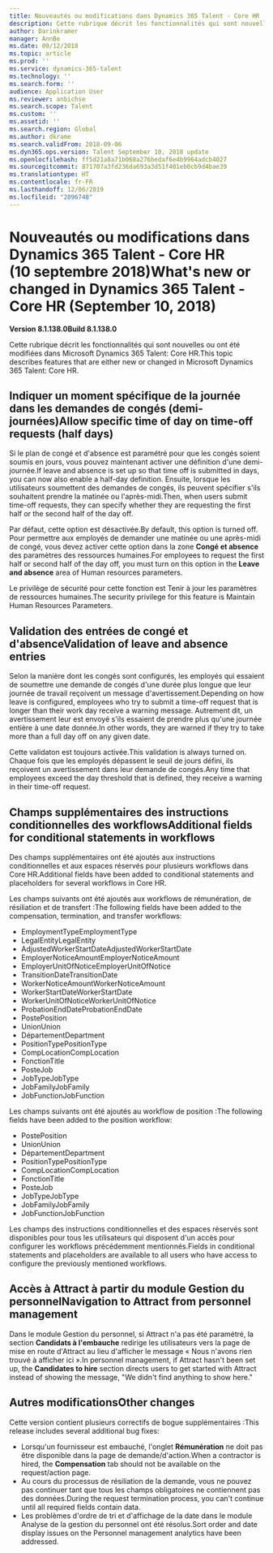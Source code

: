 ```yaml
---
title: Nouveautés ou modifications dans Dynamics 365 Talent - Core HR (10 septembre 2018)
description: Cette rubrique décrit les fonctionnalités qui sont nouvelles ou ont été modifiées dans Microsoft Dynamics 365 Talent - Core HR.
author: Darinkramer
manager: AnnBe
ms.date: 09/12/2018
ms.topic: article
ms.prod: ''
ms.service: dynamics-365-talent
ms.technology: ''
ms.search.form: ''
audience: Application User
ms.reviewer: anbichse
ms.search.scope: Talent
ms.custom: ''
ms.assetid: ''
ms.search.region: Global
ms.author: dkrame
ms.search.validFrom: 2018-09-06
ms.dyn365.ops.version: Talent September 10, 2018 update
ms.openlocfilehash: ff5d21a8a71b068a276bedaf6e4b9964adcb4027
ms.sourcegitcommit: 871707a3fd236da693a3d51f401eb0cb9d4bae39
ms.translationtype: HT
ms.contentlocale: fr-FR
ms.lasthandoff: 12/06/2019
ms.locfileid: "2896748"
---
```

# <a name="whats-new-or-changed-in-dynamics-365-talent---core-hr-september-10-2018"></a><span data-ttu-id="9a002-103">Nouveautés ou modifications dans Dynamics 365 Talent - Core HR (10 septembre 2018)</span><span class="sxs-lookup"><span data-stu-id="9a002-103">What's new or changed in Dynamics 365 Talent - Core HR (September 10, 2018)</span></span>

<span data-ttu-id="9a002-104">**Version 8.1.138.0**</span><span class="sxs-lookup"><span data-stu-id="9a002-104">**Build 8.1.138.0**</span></span>

<span data-ttu-id="9a002-105">Cette rubrique décrit les fonctionnalités qui sont nouvelles ou ont été modifiées dans Microsoft Dynamics 365 Talent: Core HR.</span><span class="sxs-lookup"><span data-stu-id="9a002-105">This topic describes features that are either new or changed in Microsoft Dynamics 365 Talent: Core HR.</span></span>

## <a name="allow-specific-time-of-day-on-time-off-requests-half-days"></a><span data-ttu-id="9a002-106">Indiquer un moment spécifique de la journée dans les demandes de congés (demi-journées)</span><span class="sxs-lookup"><span data-stu-id="9a002-106">Allow specific time of day on time-off requests (half days)</span></span>

<span data-ttu-id="9a002-107">Si le plan de congé et d'absence est paramétré pour que les congés soient soumis en jours, vous pouvez maintenant activer une définition d'une demi-journée.</span><span class="sxs-lookup"><span data-stu-id="9a002-107">If leave and absence is set up so that time off is submitted in days, you can now also enable a half-day definition.</span></span> <span data-ttu-id="9a002-108">Ensuite, lorsque les utilisateurs soumettent des demandes de congés, ils peuvent spécifier s'ils souhaitent prendre la matinée ou l'après-midi.</span><span class="sxs-lookup"><span data-stu-id="9a002-108">Then, when users submit time-off requests, they can specify whether they are requesting the first half or the second half of the day off.</span></span>

<span data-ttu-id="9a002-109">Par défaut, cette option est désactivée.</span><span class="sxs-lookup"><span data-stu-id="9a002-109">By default, this option is turned off.</span></span> <span data-ttu-id="9a002-110">Pour permettre aux employés de demander une matinée ou une après-midi de congé, vous devez activer cette option dans la zone **Congé et absence** des paramètres des ressources humaines.</span><span class="sxs-lookup"><span data-stu-id="9a002-110">For employees to request the first half or second half of the day off, you must turn on this option in the **Leave and absence** area of Human resources parameters.</span></span>

<span data-ttu-id="9a002-111">Le privilège de sécurité pour cette fonction est Tenir à jour les paramètres de ressources humaines.</span><span class="sxs-lookup"><span data-stu-id="9a002-111">The security privilege for this feature is Maintain Human Resources Parameters.</span></span>

## <a name="validation-of-leave-and-absence-entries"></a><span data-ttu-id="9a002-112">Validation des entrées de congé et d'absence</span><span class="sxs-lookup"><span data-stu-id="9a002-112">Validation of leave and absence entries</span></span>

<span data-ttu-id="9a002-113">Selon la manière dont les congés sont configurés, les employés qui essaient de soumettre une demande de congés d'une durée plus longue que leur journée de travail reçoivent un message d'avertissement.</span><span class="sxs-lookup"><span data-stu-id="9a002-113">Depending on how leave is configured, employees who try to submit a time-off request that is longer than their work day receive a warning message.</span></span> <span data-ttu-id="9a002-114">Autrement dit, un avertissement leur est envoyé s'ils essaient de prendre plus qu'une journée entière à une date donnée.</span><span class="sxs-lookup"><span data-stu-id="9a002-114">In other words, they are warned if they try to take more than a full day off on any given date.</span></span>

<span data-ttu-id="9a002-115">Cette validaton est toujours activée.</span><span class="sxs-lookup"><span data-stu-id="9a002-115">This validation is always turned on.</span></span> <span data-ttu-id="9a002-116">Chaque fois que les employés dépassent le seuil de jours défini, ils reçoivent un avertissement dans leur demande de congés.</span><span class="sxs-lookup"><span data-stu-id="9a002-116">Any time that employees exceed the day threshold that is defined, they receive a warning in their time-off request.</span></span>

## <a name="additional-fields-for-conditional-statements-in-workflows"></a><span data-ttu-id="9a002-117">Champs supplémentaires des instructions conditionnelles des workflows</span><span class="sxs-lookup"><span data-stu-id="9a002-117">Additional fields for conditional statements in workflows</span></span>

<span data-ttu-id="9a002-118">Des champs supplémentaires ont été ajoutés aux instructions conditionnelles et aux espaces réservés pour plusieurs workflows dans Core HR.</span><span class="sxs-lookup"><span data-stu-id="9a002-118">Additional fields have been added to conditional statements and placeholders for several workflows in Core HR.</span></span>

<span data-ttu-id="9a002-119">Les champs suivants ont été ajoutés aux workflows de rémunération, de résiliation et de transfert :</span><span class="sxs-lookup"><span data-stu-id="9a002-119">The following fields have been added to the compensation, termination, and transfer workflows:</span></span>

- <span data-ttu-id="9a002-120">EmploymentType</span><span class="sxs-lookup"><span data-stu-id="9a002-120">EmploymentType</span></span>
- <span data-ttu-id="9a002-121">LegalEntity</span><span class="sxs-lookup"><span data-stu-id="9a002-121">LegalEntity</span></span>
- <span data-ttu-id="9a002-122">AdjustedWorkerStartDate</span><span class="sxs-lookup"><span data-stu-id="9a002-122">AdjustedWorkerStartDate</span></span>
- <span data-ttu-id="9a002-123">EmployerNoticeAmount</span><span class="sxs-lookup"><span data-stu-id="9a002-123">EmployerNoticeAmount</span></span>
- <span data-ttu-id="9a002-124">EmployerUnitOfNotice</span><span class="sxs-lookup"><span data-stu-id="9a002-124">EmployerUnitOfNotice</span></span>
- <span data-ttu-id="9a002-125">TransitionDate</span><span class="sxs-lookup"><span data-stu-id="9a002-125">TransitionDate</span></span>
- <span data-ttu-id="9a002-126">WorkerNoticeAmount</span><span class="sxs-lookup"><span data-stu-id="9a002-126">WorkerNoticeAmount</span></span>
- <span data-ttu-id="9a002-127">WorkerStartDate</span><span class="sxs-lookup"><span data-stu-id="9a002-127">WorkerStartDate</span></span>
- <span data-ttu-id="9a002-128">WorkerUnitOfNotice</span><span class="sxs-lookup"><span data-stu-id="9a002-128">WorkerUnitOfNotice</span></span>
- <span data-ttu-id="9a002-129">ProbationEndDate</span><span class="sxs-lookup"><span data-stu-id="9a002-129">ProbationEndDate</span></span>
- <span data-ttu-id="9a002-130">Poste</span><span class="sxs-lookup"><span data-stu-id="9a002-130">Position</span></span>
- <span data-ttu-id="9a002-131">Union</span><span class="sxs-lookup"><span data-stu-id="9a002-131">Union</span></span>
- <span data-ttu-id="9a002-132">Département</span><span class="sxs-lookup"><span data-stu-id="9a002-132">Department</span></span>
- <span data-ttu-id="9a002-133">PositionType</span><span class="sxs-lookup"><span data-stu-id="9a002-133">PositionType</span></span>
- <span data-ttu-id="9a002-134">CompLocation</span><span class="sxs-lookup"><span data-stu-id="9a002-134">CompLocation</span></span>
- <span data-ttu-id="9a002-135">Fonction</span><span class="sxs-lookup"><span data-stu-id="9a002-135">Title</span></span>
- <span data-ttu-id="9a002-136">Poste</span><span class="sxs-lookup"><span data-stu-id="9a002-136">Job</span></span>
- <span data-ttu-id="9a002-137">JobType</span><span class="sxs-lookup"><span data-stu-id="9a002-137">JobType</span></span>
- <span data-ttu-id="9a002-138">JobFamily</span><span class="sxs-lookup"><span data-stu-id="9a002-138">JobFamily</span></span>
- <span data-ttu-id="9a002-139">JobFunction</span><span class="sxs-lookup"><span data-stu-id="9a002-139">JobFunction</span></span>

<span data-ttu-id="9a002-140">Les champs suivants ont été ajoutés au workflow de position :</span><span class="sxs-lookup"><span data-stu-id="9a002-140">The following fields have been added to the position workflow:</span></span>

- <span data-ttu-id="9a002-141">Poste</span><span class="sxs-lookup"><span data-stu-id="9a002-141">Position</span></span>
- <span data-ttu-id="9a002-142">Union</span><span class="sxs-lookup"><span data-stu-id="9a002-142">Union</span></span>
- <span data-ttu-id="9a002-143">Département</span><span class="sxs-lookup"><span data-stu-id="9a002-143">Department</span></span>
- <span data-ttu-id="9a002-144">PositionType</span><span class="sxs-lookup"><span data-stu-id="9a002-144">PositionType</span></span>
- <span data-ttu-id="9a002-145">CompLocation</span><span class="sxs-lookup"><span data-stu-id="9a002-145">CompLocation</span></span>
- <span data-ttu-id="9a002-146">Fonction</span><span class="sxs-lookup"><span data-stu-id="9a002-146">Title</span></span>
- <span data-ttu-id="9a002-147">Poste</span><span class="sxs-lookup"><span data-stu-id="9a002-147">Job</span></span>
- <span data-ttu-id="9a002-148">JobType</span><span class="sxs-lookup"><span data-stu-id="9a002-148">JobType</span></span>
- <span data-ttu-id="9a002-149">JobFamily</span><span class="sxs-lookup"><span data-stu-id="9a002-149">JobFamily</span></span>
- <span data-ttu-id="9a002-150">JobFunction</span><span class="sxs-lookup"><span data-stu-id="9a002-150">JobFunction</span></span>

<span data-ttu-id="9a002-151">Les champs des instructions conditionnelles et des espaces réservés sont disponibles pour tous les utilisateurs qui disposent d'un accès pour configurer les workflows précédemment mentionnés.</span><span class="sxs-lookup"><span data-stu-id="9a002-151">Fields in conditional statements and placeholders are available to all users who have access to configure the previously mentioned workflows.</span></span>

## <a name="navigation-to-attract-from-personnel-management"></a><span data-ttu-id="9a002-152">Accès à Attract à partir du module Gestion du personnel</span><span class="sxs-lookup"><span data-stu-id="9a002-152">Navigation to Attract from personnel management</span></span>

<span data-ttu-id="9a002-153">Dans le module Gestion du personnel, si Attract n'a pas été paramétré, la section **Candidats à l'embauche** redirige les utilisateurs vers la page de mise en route d'Attract au lieu d'afficher le message « Nous n'avons rien trouvé à afficher ici ».</span><span class="sxs-lookup"><span data-stu-id="9a002-153">In personnel management, if Attract hasn't been set up, the **Candidates to hire** section directs users to get started with Attract instead of showing the message, "We didn't find anything to show here."</span></span>

## <a name="other-changes"></a><span data-ttu-id="9a002-154">Autres modifications</span><span class="sxs-lookup"><span data-stu-id="9a002-154">Other changes</span></span>

<span data-ttu-id="9a002-155">Cette version contient plusieurs correctifs de bogue supplémentaires :</span><span class="sxs-lookup"><span data-stu-id="9a002-155">This release includes several additional bug fixes:</span></span>

- <span data-ttu-id="9a002-156">Lorsqu'un fournisseur est embauché, l'onglet **Rémunération** ne doit pas être disponible dans la page de demande/d'action.</span><span class="sxs-lookup"><span data-stu-id="9a002-156">When a contractor is hired, the **Compensation** tab should not be available on the request/action page.</span></span>
- <span data-ttu-id="9a002-157">Au cours du processus de résiliation de la demande, vous ne pouvez pas continuer tant que tous les champs obligatoires ne contiennent pas des données.</span><span class="sxs-lookup"><span data-stu-id="9a002-157">During the request termination process, you can't continue until all required fields contain data.</span></span>
- <span data-ttu-id="9a002-158">Les problèmes d'ordre de tri et d'affichage de la date dans le module Analyse de la gestion du personnel ont été résolus.</span><span class="sxs-lookup"><span data-stu-id="9a002-158">Sort order and date display issues on the Personnel management analytics have been addressed.</span></span>
